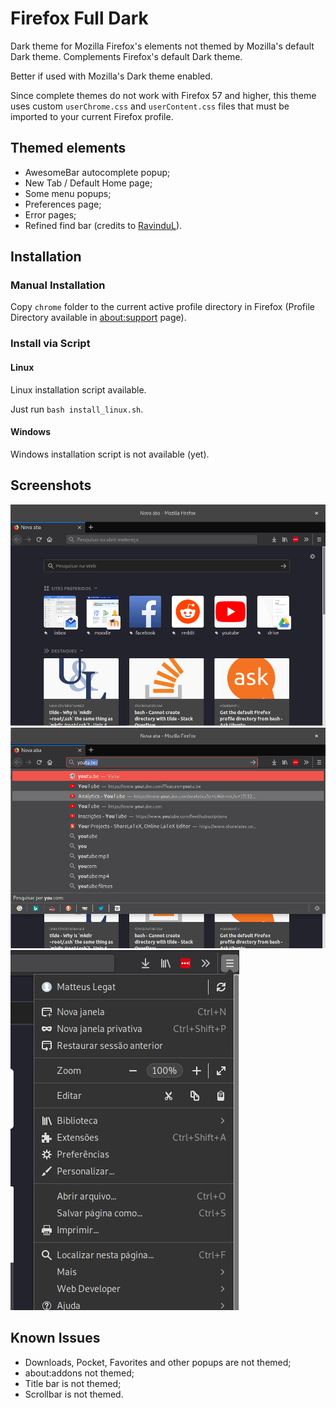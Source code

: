 Firefox Full Dark
=================

Dark theme for Mozilla Firefox's elements not themed by Mozilla's default Dark theme.
Complements Firefox's default Dark theme.

Better if used with Mozilla's Dark theme enabled.

Since complete themes do not work with Firefox 57 and higher, this theme uses custom `userChrome.css` and `userContent.css` files that must be imported to your current Firefox profile.

## Themed elements
- AwesomeBar autocomplete popup;
- New Tab / Default Home page;
- Some menu popups;
- Preferences page;
- Error pages;
- Refined find bar (credits to [RavinduL](https://www.reddit.com/r/FirefoxCSS/comments/7fxtdm/refined_find_bar_top_right_aligned_animated/)).

## Installation
### Manual Installation
Copy `chrome` folder to the current active profile directory in Firefox (Profile Directory available in [about:support](about:support) page).

### Install via Script
#### Linux
Linux installation script available.

Just run `bash install_linux.sh`.

#### Windows
Windows installation script is not available (yet).

## Screenshots
![](preview/newtab.png)
![](preview/awesomebar.png)
![](preview/menu.png)

## Known Issues
- Downloads, Pocket, Favorites and other popups are not themed;
- about:addons not themed;
- Title bar is not themed;
- Scrollbar is not themed.
